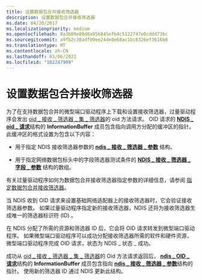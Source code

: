```yaml
---
title: 设置数据包合并接收筛选器
description: 设置数据包合并接收筛选器
ms.date: 04/20/2017
ms.localizationpriority: medium
ms.openlocfilehash: 8a3b89e88d8a956845efb4c5122747e0cddd736c
ms.sourcegitcommit: a9fb2c30adf09ee24de8e68ac1bc6326ef3616b8
ms.translationtype: MT
ms.contentlocale: zh-CN
ms.lasthandoff: 03/06/2021
ms.locfileid: "102247909"
---
```

# <a name="setting-a-packet-coalescing-receive-filter"></a>设置数据包合并接收筛选器


为了在支持数据包合并的微型端口驱动程序上下载和设置接收筛选器，过量驱动程序会发出 [oid \_ 接收 \_ 筛选器 \_ 集 \_ 筛选器](./oid-receive-filter-set-filter.md)的 oid 方法请求。 OID 请求的 [**NDIS \_ oid \_ 请求**](/windows-hardware/drivers/ddi/oidrequest/ns-oidrequest-ndis_oid_request)结构的 **InformationBuffer** 成员包含指向调用方分配的缓冲区的指针。 此缓冲区的格式设置为包含以下内容：

-   用于指定 NDIS 接收筛选器参数的 [**ndis \_ 接收 \_ 筛选器 \_ 参数**](/windows-hardware/drivers/ddi/ntddndis/ns-ntddndis-_ndis_receive_filter_parameters) 结构。

-   用于指定网络数据包标头中的字段筛选器测试条件的 [**NDIS \_ 接收 \_ 筛选器 \_ 字段 \_ 参数**](/windows-hardware/drivers/ddi/ntddndis/ns-ntddndis-_ndis_receive_filter_field_parameters) 结构的数组。

有关过量驱动程序如何为数据包合并接收筛选器指定参数的详细信息，请参阅 [指定数据包合并接收筛选器](specifying-a-packet-coalescing-receive-filter.md)。

当 NDIS 收到 OID 请求来设置基础网络适配器上的接收筛选器时，它会验证接收筛选器参数。 如果过量驱动程序指定新的接收筛选器，NDIS 还将为接收筛选器生成唯一的筛选器标识符 (ID) 。

在 NDIS 分配了所需的资源和筛选器 ID 后，它会将 OID 请求转发到微型端口驱动程序。 如果微型端口驱动程序可以成功分配接收筛选器所需的软件和硬件资源，微型端口驱动程序完成 OID 请求，状态为 NDIS \_ 状态 \_ 成功。

成功从 [oid \_ 接收 \_ 筛选器 \_ 集 \_ 筛选器](./oid-receive-filter-set-filter.md)的 Oid 方法请求返回后， [**ndis \_ OID \_ 请求**](/windows-hardware/drivers/ddi/oidrequest/ns-oidrequest-ndis_oid_request)结构的 **InformationBuffer** 成员包含指向 [**ndis \_ 接收 \_ 筛选器 \_ 参数**](/windows-hardware/drivers/ddi/ntddndis/ns-ntddndis-_ndis_receive_filter_parameters)结构的指针。 使用新的筛选器 ID 通过 NDIS 更新此结构。

 

